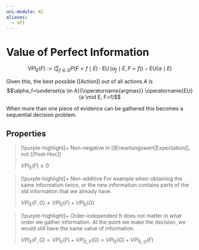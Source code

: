 ```yaml
---
uni-module: AI
aliases:
  - VPI
---
```

# Value of Perfect Information

$$\operatorname{VPI}_E(F):=\left(\sum_{f \in D} P(F=f \mid E) \cdot \operatorname{EU}\left(\alpha_f \mid E, F=f\right)\right)-\mathrm{EU}(\alpha \mid E)$$

Given this, the best possible [[Action]] out of all actions $A$ is 
$$\alpha_f=\underset{a \in A}{\operatorname{argmax}} \operatorname{EU}(a \mid E, F=f)$$

When more than one piece of evidence can be gathered this becomes a sequential decision problem.
## Properties 


> [!purple-highlight]+ Non-negative
> In [[Erwartungswert|Expectation]], not [[Post-Hoc]]
> 
> $V P I_E(F) \geq 0$

> [!purple-highlight]+ Non-additive
> For example when obtaining the same information twice, or the new information contains parts of the old information that we already have.
> 
> $V P I_E(F, G) \neq V P I_E(F)+V P I_E(G)$

> [!purple-highlight]+ Order-independent
> It does not matter in what order we gather information. At the point we make the decision, we would still have the same value of information.
> 
> $V P I_E(F, G)=V P I_E(F)+V P I_{E, F}(G)=V P I_E(G)+V P I_{E, G}(F)$





